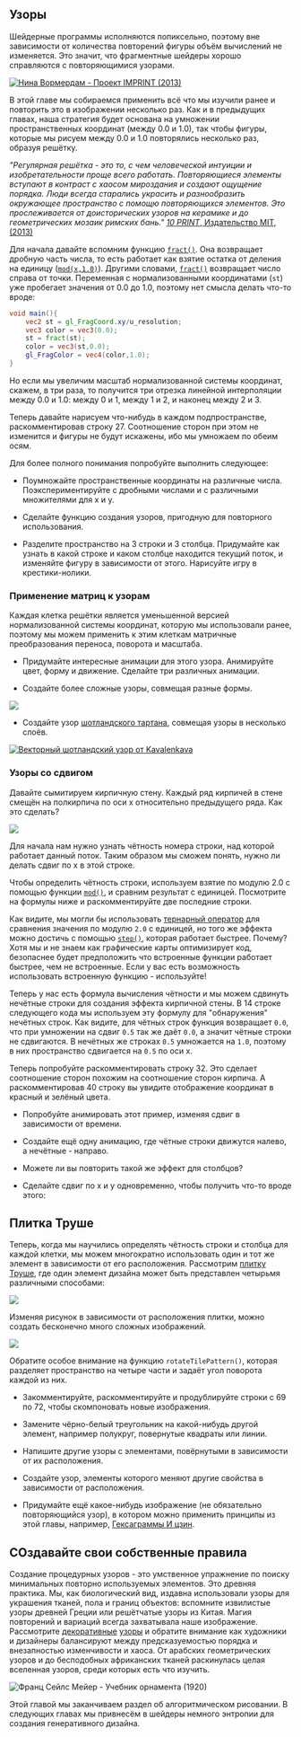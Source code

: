 ## Узоры

Шейдерные программы исполняются попиксельно, поэтому вне зависимости от количества повторений фигуры объём вычислений не изменяется. Это значит, что фрагментные шейдеры хорошо справляются с повторяющимися узорами.

[ ![Нина Вормердам - Проект IMPRINT (2013)](warmerdam.jpg) ](../edit.php#09/dots5.frag)

В этой главе мы собираемся применить всё что мы изучили ранее и повторить это в изображении несколько раз. Как и в предыдущих главах, наша стратегия будет основана на умножении пространственных координат (между 0.0 и 1.0), так чтобы фигуры, которые мы рисуем между 0.0 и 1.0 повторялись несколько раз, образуя решётку.

*"Регулярная решётка - это то, с чем человеческой интуиции и изобретательности проще всего работать. Повторяющиеся элементы вступают в контраст с хаосом мироздания и создают ощущение порядка. Люди всегда старались украсить и разнообразить окружающее пространство с помощю повторяющихся элементов. Это прослеживается от доисторических узоров на керамике и до геометрических мозаик римских бань."* [*10 PRINT*, Издательство MIT, (2013)](http://10print.org/)

Для начала давайте вспомним функцию [```fract()```](../glossary/?search=fract). Она возвращает дробную часть числа, то есть работает как взятие остатка от деления на единицу ([```mod(x,1.0)```](../glossary/?search=mod)). Другими словами, [```fract()```](../glossary/?search=fract) возвращает число справа от точки. Переменная с нормализованными координатами (```st```) уже пробегает значения от 0.0 до 1.0, поэтому нет смысла делать что-то вроде:

```glsl
void main(){
	vec2 st = gl_FragCoord.xy/u_resolution;
	vec3 color = vec3(0.0);
    st = fract(st);
	color = vec3(st,0.0);
	gl_FragColor = vec4(color,1.0);
}
```

Но если мы увеличим масштаб нормализованной системы координат, скажем, в три раза, то получится три отрезка линейной интерполяции между 0.0 и 1.0: между 0 и 1, между 1 и 2, и наконец между 2 и 3.

<div class="codeAndCanvas" data="grid-making.frag"></div>

Теперь давайте нарисуем что-нибудь в каждом подпространстве, раскомментировав строку 27. Соотношение сторон при этом не изменится и фигуры не будут искажены, ибо мы умножаем по обеим осям.

Для более полного понимания попробуйте выполнить следующее:

* Поумножайте пространственные координаты на различные числа. Поэкспериментируйте с дробными числами и с различными множителями для x и y.

* Сделайте функцию создания узоров, пригодную для повторного использования.

* Разделите пространство на 3 строки и 3 столбца. Придумайте как узнать в какой строке и каком столбце находится текущий поток, и изменяйте фигуру в зависимости от этого. Нарисуйте игру в крестики-нолики.

### Применение матриц к узорам

Каждая клетка решётки является уменьшенной версией нормализованной системы координат, которую мы использовали ранее, поэтому мы можем применить к этим клеткам матричные преобразования переноса, поворота и масштаба.

<div class="codeAndCanvas" data="checks.frag"></div>

* Придумайте интересные анимации для этого узора. Анимируйте цвет, форму и движение. Сделайте три различных анимации.

* Создайте более сложные узоры, совмещая разные формы.

[![](diamondtiles-long.png)](../edit.php#09/diamondtiles.frag)

* Создайте узор [шотландского тартана](https://www.google.com/search?q=scottish+patterns+fabric&tbm=isch&tbo=u&source=univ&sa=X&ei=Y1aFVfmfD9P-yQTLuYCIDA&ved=0CB4QsAQ&biw=1399&bih=799#tbm=isch&q=Scottish+Tartans+Patterns), совмещая узоры в несколько слоёв.

[ ![Векторный шотландский узор от Kavalenkava](tartan.jpg) ](http://graphicriver.net/item/vector-pattern-scottish-tartan/6590076)

### Узоры со сдвигом

Давайте сымитируем кирпичную стену. Каждый ряд кирпичей в стене смещён на полкирпича по оси x относительно предыдущего ряда. Как это сделать?

![](brick.jpg)

Для начала нам нужно узнать чётность номера строки, над которой работает данный поток. Таким образом мы сможем понять, нужно ли делать сдвиг по x в этой строке.

Чтобы определить чётность строки, используем взятие по модулю 2.0 с помощью функции [```mod()```](../glossary/?search=mod), и сравним результат с единицей. Посмотрите на формулы ниже и раскомментируйте две последние строки.

<div class="simpleFunction" data="y = mod(x,2.0);
// y = mod(x,2.0) < 1.0 ? 0. : 1. ;
// y = step(1.0,mod(x,2.0));"></div>

Как видите, мы могли бы использовать [тернарный оператор](https://ru.wikipedia.org/wiki/%D0%A2%D0%B5%D1%80%D0%BD%D0%B0%D1%80%D0%BD%D0%B0%D1%8F_%D1%83%D1%81%D0%BB%D0%BE%D0%B2%D0%BD%D0%B0%D1%8F_%D0%BE%D0%BF%D0%B5%D1%80%D0%B0%D1%86%D0%B8%D1%8F) для сравнения значения по модулю ```2.0``` с единицей, но того же эффекта можно достичь с помощью [```step()```](../glossary/?search=step), которая работает быстрее. Почему? Хотя мы и не знаем как графические карты оптимизирует код, безопаснее будет предположить что встроенные функции работает быстрее, чем не встроенные. Если у вас есть возможность использовать встроенную функцию - используйте!

Теперь у нас есть формула вычисления чётности и мы можем сдвинуть нечётные строки для создания эффекта кирпичной стены. В 14 строке следующего кода мы используем эту формулу для "обнаружения" нечётных строк. Как видите, для чётных строк функция возвращает ```0.0```, что при умножении на сдвиг ```0.5``` так же даёт ```0.0```, а значит чётные строки не сдвигаются. В нечётных же строках ```0.5``` умножается на ```1.0```, поэтому в них пространство сдвигается на ```0.5``` по оси x.

Теперь попробуйте раскомментировать строку 32. Это сделает соотношение сторон похожим на соотношение сторон кирпича. А раскомментировав 40 строку вы увидите отображение координат в красный и зелёный цвета.

<div class="codeAndCanvas" data="bricks.frag"></div>

* Попробуйте анимировать этот пример, изменяя сдвиг в зависимости от времени.

* Создайте ещё одну анимацию, где чётные строки движутся налево, а нечётные - направо.

* Можете ли вы повторить такой же эффект для столбцов?

* Сделайте сдвиг по x и y одновременно, чтобы получить что-то вроде этого:

<a href="../edit.php#09/marching_dots.frag"><canvas id="custom" class="canvas" data-fragment-url="marching_dots.frag"  width="520px" height="200px"></canvas></a>

## Плитка Труше

Теперь, когда мы научились определять чётность строки и столбца для каждой клетки, мы можем многократно использовать один и тот же элемент в зависимости от его расположения. Рассмотрим [плитку Труше](https://ru.wikipedia.org/wiki/%D0%9F%D0%BB%D0%B8%D1%82%D0%BA%D0%B0_%D0%A2%D1%80%D1%83%D1%88%D0%B5), где один элемент дизайна может быть представлен четырьмя различными способами:

![](truchet-00.png)

Изменяя рисунок в зависимости от расположения плитки, можно создать бесконечно много сложных изображений.

![](truchet-01.png)

Обратите особое внимание на функцию ```rotateTilePattern()```, которая разделяет пространство на четыре части и задаёт угол поворота каждой из них.

<div class="codeAndCanvas" data="truchet.frag"></div>

* Закомментируйте, раскомментируйте и продублируйте строки с 69 по 72, чтобы скомпоновать новые изображения.

* Замените чёрно-белый треугольник на какой-нибудь другой элемент, например полукруг, повернутые квадраты или линии.

* Напишите другие узоры с элементами, повёрнутыми в зависимости от их расположения.

* Создайте узор, элементы которого меняют другие свойства в зависимости от расположения.

* Придумайте ещё какое-нибудь изображение (не обязательно повторяющийся узор), в котором можно применить принципы из этой главы, например, [Гексаграммы И цзин](https://ru.wikipedia.org/wiki/%D0%93%D0%B5%D0%BA%D1%81%D0%B0%D0%B3%D1%80%D0%B0%D0%BC%D0%BC%D0%B0_(%D0%98_%D1%86%D0%B7%D0%B8%D0%BD)).

<a href="../edit.php#09/iching-01.frag"><canvas id="custom" class="canvas" data-fragment-url="iching-01.frag"  width="520px" height="200px"></canvas></a>

## СОздавайте свои собственные правила

Создание процедурных узоров - это умственное упражнение по поиску минимальных повторно используемых элементов. Это древняя практика. Мы, как биологический вид, издавна использовали узоры для украшения тканей, пола и границ объектов: вспомните извилистые узоры древней Греции или решётчатые узоры из Китая. Магия повторений и вариаций всегда захватывала наше изображение. Рассмотрите [декоративные](https://archive.org/stream/traditionalmetho00chririch#page/130/mode/2up) [узоры](https://www.pinterest.com/patriciogonzv/paterns/) и обратите внимание как художники и дизайнеры балансируют между предсказуемостью порядка и внезапностью изменчивости и хаоса. От арабских геометрических узоров и до бесподобных африканских тканей раскинулась целая вселенная узоров, среди которых есть что изучить.

![Франц Сейлс Мейер - Учебник орнамента (1920)](geometricpatters.png)

Этой главой мы заканчиваем раздел об алгоритмическом рисовании. В следующих главах мы привнесём в шейдеры немного энтропии для создания генеративного дизайна.
